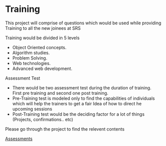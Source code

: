 # Training
This project will comprise of questions which would be used while providing Training to all the new joinees at SRS

Training would be divided in 5 levels
 - Object Oriented concepts.
 - Algorithm studies.
 - Problem Solving.
 - Web technologies.
 - Advanced web development.


Assessment Test
- There would be two assessment test during the duration of training. First pre training and second one post training.
- Pre-Training test is modeled only to find the capabilities of individuals which will help the trainers to get a fair Idea of how to direct he upcoming sessions
- Post-Training test would be the deciding factor for a lot of things (Projects, confirmations.. etc)

Please go through the project to find the relevent contents

[Assessments](Assessment)
